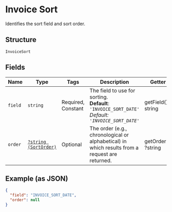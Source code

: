 
# Invoice Sort

Identifies the sort field and sort order.

## Structure

`InvoiceSort`

## Fields

| Name | Type | Tags | Description | Getter | Setter |
|  --- | --- | --- | --- | --- | --- |
| `field` | `string` | Required, Constant | The field to use for sorting.<br>**Default**: `'INVOICE_SORT_DATE'`<br>*Default: `'INVOICE_SORT_DATE'`* | getField(): string | setField(string field): void |
| `order` | [`?string (SortOrder)`](/doc/models/sort-order.md) | Optional | The order (e.g., chronological or alphabetical) in which results from a request are returned. | getOrder(): ?string | setOrder(?string order): void |

## Example (as JSON)

```json
{
  "field": "INVOICE_SORT_DATE",
  "order": null
}
```

